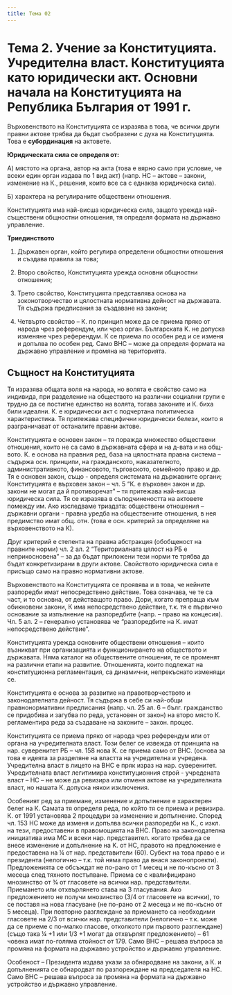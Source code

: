 ```yaml
---
title: Тема 02
---
```


# **Тема 2. Учение за Конституцията. Учредителна власт. Конституцията като юридически акт. Основни начала на Конституцията на Република България от 1991 г.**
Върховенството на Конституцията се изразява в това, че всички други правни актове трябва да бъдат съобразени с духа на Конституцията. Това е **субординация** на актовете.

**Юридическата сила се определя от:**

А) мястото на органа, автор на акта (това е вярно само при условие, че всеки един орган издава по 1 вид акт) (напр. НС – актове – закони, изменение на К., решения, които все са с еднаква юридическа сила).

Б) характера на регулираните обществени отношения.

Конституцията има най-висша юридическа сила, защото урежда най-съществени общностни отношения, тя определя формата на държавно управление. 

**Триединството**

1. Държавен орган, който регулира определени общностни отношения и създава правила за това;

2. Второ свойство, Конституцията урежда основни общностни отношения;

3. Трето свойство, Конституцията представлява основа на зоконотворчество и цялостната нормативна дейност на държавата. Тя съдържа предписания за създаване на закони;

4. Четвърто свойство – К. по принцип може да се приема пряко от народа чрез референдум, или чрез орган.  Българската К. не допуска изменяне чрез референдум. К се приема по особен ред и се изменя и допълва по особен ред. Само ВНС – може да определя формата на държавно управление и промяна на територията.

## Същност на Конституцията

Тя изразява общата воля на народа, но волята е свойство само на индивида, при разделение на обществото на различни социални групи е трудно да се постигне единство на волята, тогава законите и К. биха били идеални. К. е юридически акт с подчертана политическа характеристика. Тя притежава специфични юридически белези, които я разграничават от останалите правни актове.

Конституцията е основен закон – тя поражда множество обществени отношения, които не са само в държавната сфера и на д-вата и на общ-вото. К. е основа на правния ред, база на цялостната правна система – съдържа осн. принципи, на гражданското, наказателното, административното, финансовото, търговското, семейното право и др. Тя е основен закон, също - определя системата на държавните органи;
Конституцията е върховен закон – чл. 5 “К. е върховен закон и др. закони не могат да й противоречат” – тя притежава най-висша юридическа сила. Тя се изразява в съподчинеността на актовете помежду им. Ако изследваме триадата: обществени отношения – държавни органи - правна уредба на обществените отношения, в нея предимство имат общ. отн. (това е осн. критерий за определяне на върховенството на К). 

Друг критерий е степента на правна абстракция (обобщеност на правните норми) чл. 2 ал. 2 “Териториалната цялост на РБ е неприкосновена” – за да бъдат приложени тези норми те трябва да бъдат конкретизирани в други актове. Свойството юридическа сила е присъщо само на правно нормативни актове.

Върховенството на Конституцията се проявява и в това, че нейните разпоредби имат непосредствено действие. Това означава, че те са част, и то основна, от действащото право. Дори, когато препраща към обикновени закони, К има непосредствено действие, т.к. тя е първично основание за изпълнение на разпоредбите (напр. – право на концесия). Чл. 5 ал. 2 – генерално установява че “разпоредбите на К. имат непосредствено действие”.

Конституцията урежда основните обществени отношения – които възникват при организацията и функционирането на обществото и държавата. Няма каталог на обществените отношения, те се променят на различни етапи на развитие. Отношенията, които подлежат на конституционна регламентация, са динамични, непрекъснато изменящи се.

Конституцията е основа за развитие на правотворчеството и законодателната дейност. Тя съдържа в себе си най-общи правнонормативни предписания (напр. чл. 25 ал. 6 – бълг. гражданство се придобива и загубва по реда, установен от закон) на второ място К. регламентира реда за създаване на законите – закон. процес.

Конституцията се приема пряко от народа чрез референдум или от органа на учредителната власт. Този белег се извежда от принципа на нар. суверенитет РБ – чл. 158 нова К. се приема само от ВНС. (основа за това е идеята за разделяне на властта на учредителна и учредена. Учредителна власт в лицето на ВНС е пряк израз на нар. суверенитет. Учредителната власт легитимира конституционния строй - учредената власт – НС – не може да ревизира или отменя актове на учредителната власт, но нашата К. допуска някои изключения.

Особеният ред за приемане, изменение и допълнение е характерен белег на К. Самата тя определя реда, по който тя се приема и ревизира. К. от 1991 установява 2 процедури за изменение и допълнение. Според чл. 153 НС може да изменя и допълва всички разпоредби на К., с изкл. на тези, предоставени в правомощията на ВНС. Право на законодателна инициатива има МС и всеки нар. представител. когато трябва да се внесе изменение и допълнение на К. от НС, правото на предложение е предоставена на ¼ от нар. представители (60). Субект на това право е и президента (нелогично – т.к. той няма право да внася законопроекти). Предложенията се обсъждат не по-рано от 1 месец и не по-късно от 3 месеца след тяхното постъпване. Приема се с квалифицирано мнозинство от ¾ от гласовете на всички нар. представители. Приемането или отхвърлянето става на 3 гласувания. Ако предложението не получи мнозинство (3/4 от гласовете на всички), то се поставя на нова гласуване (не по-рано от 2 месеца и не по-късно от 5 месеца). При повторно разглеждане за приемането са необходими гласовете на 2/3 от всички нар. представители (нелогично – т.к. може да се приеме с по-малко гласове, отколкото при първото разглеждане) (също така ¼ +1 или 1/3 +1 могат да отхвърлят предложението) – 61 човека имат по-голяма стойност от 179. Само ВНС – решава въпроса за промяна на формата на държавно устройство и държавно управление.

Особеност – Президента издава укази за обнародване на закони, а К. и допълненията се обнародват по разпореждане на председателя на НС. Само ВНС – решава въпроса за промяна на формата на държавно устройство и държавно управление.





